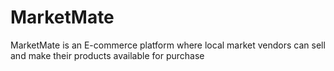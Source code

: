 # MarketMate
MarketMate is an E-commerce platform where local market vendors can sell and make their products available for purchase
